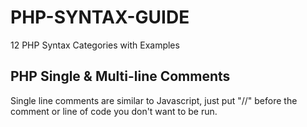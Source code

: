 # PHP-SYNTAX-GUIDE
12 PHP Syntax Categories with Examples

## PHP Single & Multi-line Comments

Single line comments are similar to Javascript, just put "//" before the comment or line of code you don't want to be run.

